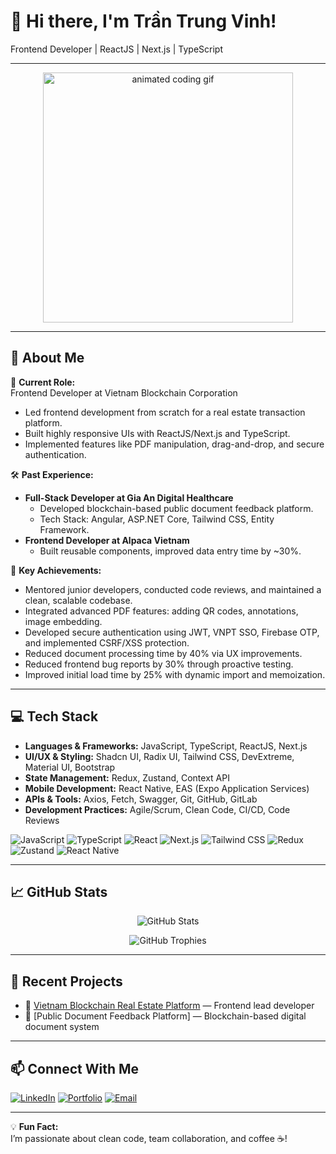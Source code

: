 # 👋 Hi there, I'm Trần Trung Vinh!

Frontend Developer | ReactJS | Next.js | TypeScript

---

<p align="center">
  <img src="https://media.giphy.com/media/L1R1tvI9svkIWwpVYr/giphy.gif" width="400" alt="animated coding gif" />
</p>

---

## 🚀 About Me

🎯 **Current Role:**  
Frontend Developer at Vietnam Blockchain Corporation  
- Led frontend development from scratch for a real estate transaction platform.
- Built highly responsive UIs with ReactJS/Next.js and TypeScript.
- Implemented features like PDF manipulation, drag-and-drop, and secure authentication.

🛠️ **Past Experience:**  
- **Full-Stack Developer at Gia An Digital Healthcare**
  - Developed blockchain-based public document feedback platform.
  - Tech Stack: Angular, ASP.NET Core, Tailwind CSS, Entity Framework.
- **Frontend Developer at Alpaca Vietnam**
  - Built reusable components, improved data entry time by ~30%.

🌟 **Key Achievements:**
- Mentored junior developers, conducted code reviews, and maintained a clean, scalable codebase.
- Integrated advanced PDF features: adding QR codes, annotations, image embedding.
- Developed secure authentication using JWT, VNPT SSO, Firebase OTP, and implemented CSRF/XSS protection.
- Reduced document processing time by 40% via UX improvements.
- Reduced frontend bug reports by 30% through proactive testing.
- Improved initial load time by 25% with dynamic import and memoization.

---

## 💻 Tech Stack

- **Languages & Frameworks:** JavaScript, TypeScript, ReactJS, Next.js
- **UI/UX & Styling:** Shadcn UI, Radix UI, Tailwind CSS, DevExtreme, Material UI, Bootstrap
- **State Management:** Redux, Zustand, Context API
- **Mobile Development:** React Native, EAS (Expo Application Services)
- **APIs & Tools:** Axios, Fetch, Swagger, Git, GitHub, GitLab
- **Development Practices:** Agile/Scrum, Clean Code, CI/CD, Code Reviews
  
![JavaScript](https://img.shields.io/badge/-JavaScript-F7DF1E?logo=javascript&logoColor=black)
![TypeScript](https://img.shields.io/badge/-TypeScript-3178C6?logo=typescript&logoColor=white)
![React](https://img.shields.io/badge/-React-61DAFB?logo=react&logoColor=black)
![Next.js](https://img.shields.io/badge/-Next.js-000000?logo=next.js&logoColor=white)
![Tailwind CSS](https://img.shields.io/badge/-TailwindCSS-38B2AC?logo=tailwind-css&logoColor=white)
![Redux](https://img.shields.io/badge/-Redux-764ABC?logo=redux&logoColor=white)
![Zustand](https://img.shields.io/badge/-Zustand-000000?logo=zustand&logoColor=white)
![React Native](https://img.shields.io/badge/-React%20Native-61DAFB?logo=react&logoColor=black)

---

## 📈 GitHub Stats

<p align="center">
  <img src="https://github-readme-stats.vercel.app/api?username=trantrungvinh-dev&show_icons=true&theme=tokyonight" alt="GitHub Stats" />
</p>

<p align="center">
  <img src="https://github-profile-trophy.vercel.app/?username=trantrungvinh-dev&theme=tokyonight&margin-w=15&margin-h=15" alt="GitHub Trophies" />
</p>

---

## 🔗 Recent Projects

- 🔗 [Vietnam Blockchain Real Estate Platform](https://vietnamblockchain.asia/) — Frontend lead developer
- 🔗 [Public Document Feedback Platform] — Blockchain-based digital document system

---

## 📫 Connect With Me

[![LinkedIn](https://img.shields.io/badge/-LinkedIn-0A66C2?logo=linkedin&logoColor=white)](https://www.linkedin.com/in/eric-dev-cmd)
[![Portfolio](https://img.shields.io/badge/-Portfolio-000?logo=google-chrome&logoColor=white)](https://yourwebsite.com)
[![Email](https://img.shields.io/badge/-Email-000?logo=gmail&logoColor=white)](mailto:hello.trungvinh@gmail.com)

---

💡 **Fun Fact:**  
I’m passionate about clean code, team collaboration, and coffee ☕!


